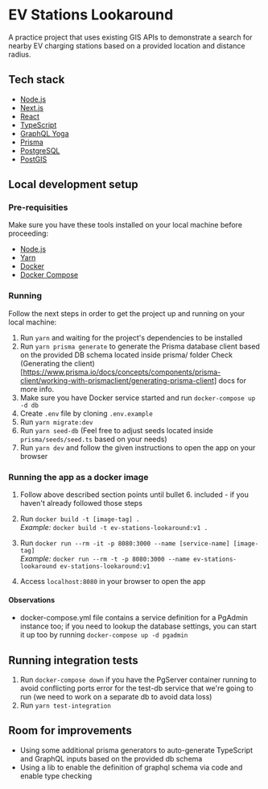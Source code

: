 # EV Stations Lookaround

A practice project that uses existing GIS APIs to demonstrate a search for nearby EV charging stations based on a provided location and distance radius.

## Tech stack

- [Node.js](https://nodejs.org/)
- [Next.js](https://nextjs.org/)
- [React](https://reactjs.org/)
- [TypeScript](https://www.typescriptlang.org/)
- [GraphQL Yoga](https://the-guild.dev/graphql/yoga-server)
- [Prisma](https://www.prisma.io/)
- [PostgreSQL](https://www.postgresql.org/)
- [PostGIS](https://postgis.net/)

## Local development setup

### Pre-requisities

Make sure you have these tools installed on your local machine before proceeding:

- [Node.js](https://nodejs.org/en/)
- [Yarn](https://yarnpkg.com/getting-started/install)
- [Docker](https://docs.docker.com/get-docker/)
- [Docker Compose](https://docs.docker.com/compose/)

### Running

Follow the next steps in order to get the project up and running on your local machine:

1. Run `yarn` and waiting for the project's dependencies to be installed
2. Run `yarn prisma generate` to generate the Prisma database client based on the provided DB schema located inside prisma/ folder
   Check (Generating the client)[https://www.prisma.io/docs/concepts/components/prisma-client/working-with-prismaclient/generating-prisma-client] docs for more info.
3. Make sure you have Docker service started and run `docker-compose up -d db`
4. Create `.env` file by cloning `.env.example`
5. Run `yarn migrate:dev`
6. Run `yarn seed-db` (Feel free to adjust seeds located inside `prisma/seeds/seed.ts` based on your needs)
7. Run `yarn dev` and follow the given instructions to open the app on your browser

### Running the app as a docker image

1. Follow above described section points until bullet 6. included - if you haven't already followed those steps

2. Run `docker build -t [image-tag] .` \
   _Example:_ `docker build -t ev-stations-lookaround:v1 .`

3. Run `docker run --rm -it -p 8080:3000 --name [service-name] [image-tag]` \
   _Example:_ `docker run --rm -t -p 8080:3000 --name ev-stations-lookaround ev-stations-lookaround:v1`

4. Access `localhost:8080` in your browser to open the app

#### Observations

- docker-compose.yml file contains a service definition for a PgAdmin instance too; if you need to lookup the database settings, you can start it up too by running `docker-compose up -d pgadmin`

## Running integration tests

1. Run `docker-compose down` if you have the PgServer container running to avoid conflicting ports error for the test-db service that we're going to run (we need to work on a separate db to avoid data loss)
2. Run `yarn test-integration`

## Room for improvements

- Using some additional prisma generators to auto-generate TypeScript and GraphQL inputs based on the provided db schema
- Using a lib to enable the definition of graphql schema via code and enable type checking